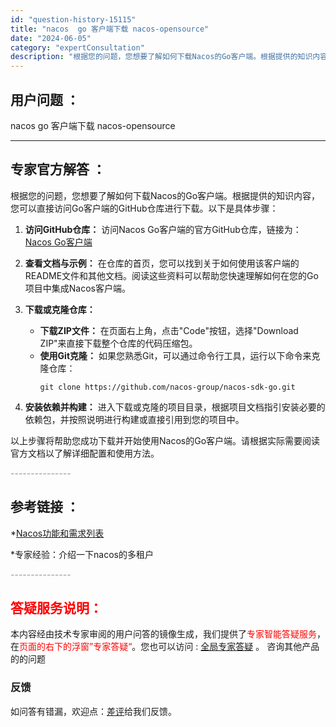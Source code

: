 ```yaml
---
id: "question-history-15115"
title: "nacos  go 客户端下载 nacos-opensource"
date: "2024-06-05"
category: "expertConsultation"
description: "根据您的问题，您想要了解如何下载Nacos的Go客户端。根据提供的知识内容，您可以直接访问Go客户端的GitHub仓库进行下载。以下是具体步骤：1. **访问GitHub仓库：**   访问Nacos Go客户端的官方GitHub仓库，链接为：[Nacos Go客户端](https://github"
---
```


## 用户问题 ： 
 nacos  go 客户端下载 nacos-opensource 

---------------
## 专家官方解答 ：

根据您的问题，您想要了解如何下载Nacos的Go客户端。根据提供的知识内容，您可以直接访问Go客户端的GitHub仓库进行下载。以下是具体步骤：

1. **访问GitHub仓库：**
   访问Nacos Go客户端的官方GitHub仓库，链接为：[Nacos Go客户端](https://github.com/nacos-group/nacos-sdk-go)

2. **查看文档与示例：**
   在仓库的首页，您可以找到关于如何使用该客户端的README文件和其他文档。阅读这些资料可以帮助您快速理解如何在您的Go项目中集成Nacos客户端。

3. **下载或克隆仓库：**
   - **下载ZIP文件：** 在页面右上角，点击"Code"按钮，选择"Download ZIP"来直接下载整个仓库的代码压缩包。
   - **使用Git克隆：** 如果您熟悉Git，可以通过命令行工具，运行以下命令来克隆仓库：
     ```shell
     git clone https://github.com/nacos-group/nacos-sdk-go.git
     ```

4. **安装依赖并构建：**
   进入下载或克隆的项目目录，根据项目文档指引安装必要的依赖包，并按照说明进行构建或直接引用到您的项目中。

以上步骤将帮助您成功下载并开始使用Nacos的Go客户端。请根据实际需要阅读官方文档以了解详细配置和使用方法。


<font color="#949494">---------------</font> 


## 参考链接 ：

*[Nacos功能和需求列表](https://nacos.io/docs/latest/archive/feature-list)
 
 *专家经验：介绍一下nacos的多租户 


 <font color="#949494">---------------</font> 
 


## <font color="#FF0000">答疑服务说明：</font> 

本内容经由技术专家审阅的用户问答的镜像生成，我们提供了<font color="#FF0000">专家智能答疑服务</font>，在<font color="#FF0000">页面的右下的浮窗”专家答疑“</font>。您也可以访问 : [全局专家答疑](https://opensource.alibaba.com/chatBot) 。 咨询其他产品的的问题

### 反馈
如问答有错漏，欢迎点：[差评](https://ai.nacos.io/user/feedbackByEnhancerGradePOJOID?enhancerGradePOJOId=15127)给我们反馈。
